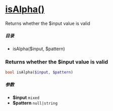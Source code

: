 [isAlpha()](http://twinh.github.com/widget/api/isAlpha)
=======================================================

Returns whether the $input value is valid

##### 目录
* isAlpha($input, $pattern)

### Returns whether the $input value is valid
```php
bool isAlpha($input, $pattern)
```

##### 参数
* **$input** `mixed` 
* **$pattern** `null|string` 

